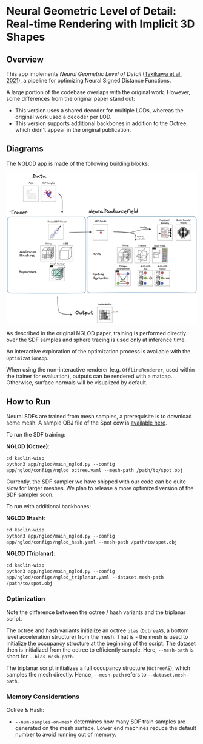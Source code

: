 # Neural Geometric Level of Detail: Real-time Rendering with Implicit 3D Shapes

## Overview

This app implements _Neural Geometric Level of Detail_ ([Takikawa et al. 2021](https://nv-tlabs.github.io/nglod/)), a pipeline for optimizing Neural Signed Distance Functions.

A large portion of the codebase overlaps with the original work.
However, some differences from the original paper stand out:
- This version uses a shared decoder for multiple LODs, whereas the original work used a decoder per LOD.
- This version supports additional backbones in addition to the Octree, which didn't appear in the original publication.

## Diagrams

The NGLOD app is made of the following building blocks:

<img src="../_static/media/wisp_app_nglod.jpg" alt="NGLOD Diagram" width="1000"/>

As described in the original NGLOD paper, training is performed directly over the SDF samples and sphere tracing is used only at inference time.

An interactive exploration of the optimization process is available with the `OptimizationApp`.

When using the non-interactive renderer (e.g. `OfflineRenderer`, used within the trainer for evaluation), outputs can be rendered with a matcap. 
Otherwise, surface normals will be visualized by default.


## How to Run

Neural SDFs are trained from mesh samples, a prerequisite is to download some mesh.
A sample OBJ file of the Spot cow is [available here](https://github.com/alecjacobson/common-3d-test-models/blob/master/data/spot.obj). 

To run the SDF training:

**NGLOD (Octree)**:
```
cd kaolin-wisp
python3 app/nglod/main_nglod.py --config app/nglod/configs/nglod_octree.yaml --mesh-path /path/to/spot.obj
```

Currently, the SDF sampler we have shipped with our code can be quite slow for larger meshes. We plan to
release a more optimized version of the SDF sampler soon.

To run with additional backbones: 

**NGLOD (Hash)**:
```
cd kaolin-wisp
python3 app/nglod/main_nglod.py --config app/nglod/configs/nglod_hash.yaml --mesh-path /path/to/spot.obj
```

**NGLOD (Triplanar)**:
```
cd kaolin-wisp
python3 app/nglod/main_nglod.py --config app/nglod/configs/nglod_triplanar.yaml --dataset.mesh-path /path/to/spot.obj
```

### Optimization
Note the difference between the octree / hash variants and the triplanar script.

The octree and hash variants initialize an octree `blas` (`OctreeAS`, a bottom level acceleration structure) from the mesh.
That is - the mesh is used to initialize the occupancy structure at the beginning of the script.
The dataset then is initialized from the octree to efficiently sample.
Here, `--mesh-path` is short for `--blas.mesh-path`.

The triplanar script initializes a full occupancy structure (`OctreeAS`), which samples the mesh directly.
Hence, `--mesh-path` refers to `--dataset.mesh-path`.

### Memory Considerations

Octree & Hash:
* `--num-samples-on-mesh` determines how many SDF train samples are generated on the mesh surface. 
Lower end machines reduce the default number to avoid running out of memory.

